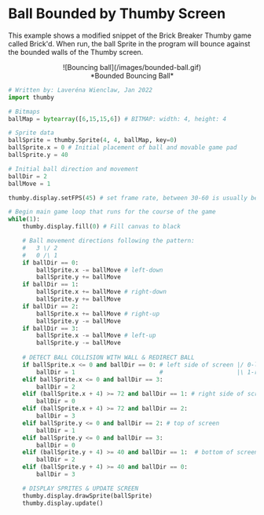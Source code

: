 # Ball Bounded by Thumby Screen

This example shows a modified snippet of the Brick Breaker Thumby game called Brick'd. When run, the ball Sprite in the program will bounce against the bounded walls of the Thumby screen. 

<center>
![Bouncing ball](/images/bounded-ball.gif)
</center>
<center>
*Bounded Bouncing Ball*
</center>

```py
# Written by: Laveréna Wienclaw, Jan 2022
import thumby

# Bitmaps
ballMap = bytearray([6,15,15,6]) # BITMAP: width: 4, height: 4

# Sprite data
ballSprite = thumby.Sprite(4, 4, ballMap, key=0)
ballSprite.x = 0 # Initial placement of ball and movable game pad
ballSprite.y = 40

# Initial ball direction and movement 
ballDir = 2
ballMove = 1

thumby.display.setFPS(45) # set frame rate, between 30-60 is usually best

# Begin main game loop that runs for the course of the game
while(1):
    thumby.display.fill(0) # Fill canvas to black

    # Ball movement directions following the pattern:
    #   3 \/ 2
    #   0 /\ 1
    if ballDir == 0: 
        ballSprite.x -= ballMove # left-down
        ballSprite.y += ballMove
    if ballDir == 1:
        ballSprite.x += ballMove # right-down
        ballSprite.y += ballMove
    if ballDir == 2:
        ballSprite.x += ballMove # right-up
        ballSprite.y -= ballMove
    if ballDir == 3:
        ballSprite.x -= ballMove # left-up
        ballSprite.y -= ballMove
        
    # DETECT BALL COLLISION WITH WALL & REDIRECT BALL
    if ballSprite.x <= 0 and ballDir == 0: # left side of screen |/ 0-ld, 2-ru
        ballDir = 1                        #                     |\ 1-rd, 3-lu
    elif ballSprite.x <= 0 and ballDir == 3: 
        ballDir = 2
    elif (ballSprite.x + 4) >= 72 and ballDir == 1: # right side of screen 
        ballDir = 0
    elif (ballSprite.x + 4) >= 72 and ballDir == 2: 
        ballDir = 3
    elif ballSprite.y <= 0 and ballDir == 2: # top of screen
        ballDir = 1
    elif ballSprite.y <= 0 and ballDir == 3: 
        ballDir = 0
    elif (ballSprite.y + 4) >= 40 and ballDir == 1:  # bottom of screen 
        ballDir = 2
    elif (ballSprite.y + 4) >= 40 and ballDir == 0: 
        ballDir = 3

    # DISPLAY SPRITES & UPDATE SCREEN
    thumby.display.drawSprite(ballSprite)
    thumby.display.update()
```